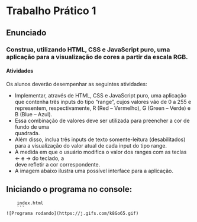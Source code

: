 # Trabalho Prático 1

## Enunciado

### Construa, utilizando HTML, CSS e JavaScript puro, uma aplicação para a visualização de cores a partir da escala RGB.

#### Atividades

Os alunos deverão desempenhar as seguintes atividades:

- Implementar, através de HTML, CSS e JavaScript puro, uma aplicação que contenha três inputs do tipo “range”, cujos valores vão de 0 a 255 e representem, respectivamente, R (Red – Vermelho), G (Green – Verde) e B (Blue – Azul).
- Essa combinação de valores deve ser utilizada para preencher a cor de fundo de uma <div> quadrada.
- Além disso, inclua três inputs de texto somente-leitura (desabilitados) para a visualização do valor atual de cada input do tipo range.
- À medida em que o usuário modifica o valor dos ranges com as teclas ← e → do teclado, a <div> deve refletir a cor correspondente.
- A imagem abaixo ilustra uma possível interface para a aplicação.

## Iniciando o programa no console:

````
    index.html
    ```
![Programa rodando](https://j.gifs.com/k8Go65.gif)

